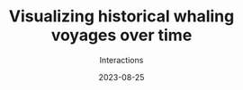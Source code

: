 ---
layout: default
title: Visualizing historical whaling voyages over time
link: "https://interactions.acm.org/archive/view/september-october-2023/visualizing-historical-whaling-voyages-over-time"
subtitle: Interactions
date: 2023-08-25
---